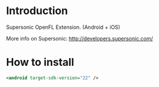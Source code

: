Introduction
============
Supersonic OpenFL Extension. (Android + iOS)

More info on Supersonic: http://developers.supersonic.com/



How to install
==============
```xml
<android target-sdk-version="22" />
```